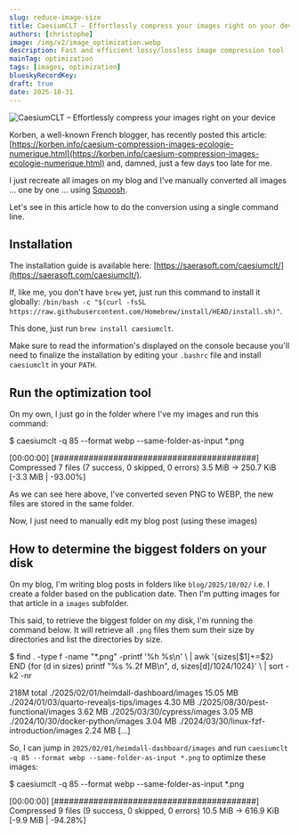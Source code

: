 ```yaml
---
slug: reduce-image-size
title: CaesiumCLT – Effortlessly compress your images right on your device
authors: [christophe]
image: /img/v2/image_optimization.webp
description: Fast and efficient lossy/lossless image compression tool
mainTag: optimization
tags: [images, optimization]
blueskyRecordKey:
draft: true
date: 2025-10-31
---
```


<!-- cspell:ignore Korben,Squoosh,brew,caesiumclt,behat -->

![CaesiumCLT – Effortlessly compress your images right on your device](/img/v2/image_optimization.webp)

Korben, a well-known French blogger, has recently posted this article: [https://korben.info/caesium-compression-images-ecologie-numerique.html](https://korben.info/caesium-compression-images-ecologie-numerique.html) and, damned, just a few days too late for me.

I just recreate all images on my blog and I've manually converted all images ... one by one ... using [Squoosh](https://squoosh.app/).

Let's see in this article how to do the conversion using a single command line.

<!-- truncate -->

## Installation

The installation guide is available here: [https://saerasoft.com/caesiumclt/](https://saerasoft.com/caesiumclt/).

If, like me, you don't have `brew` yet, just run this command to install it globally: `/bin/bash -c "$(curl -fsSL https://raw.githubusercontent.com/Homebrew/install/HEAD/install.sh)"`.

This done, just run `brew install caesiumclt`.

Make sure to read the information's displayed on the console because you'll need to finalize the installation by editing your `.bashrc` file and install `caesiumclt` in your `PATH`.

## Run the optimization tool

On my own, I just go in the folder where I've my images and run this command:

<Terminal>
$ caesiumclt -q 85 --format webp --same-folder-as-input *.png

[00:00:00] [#########################################]
Compressed 7 files (7 success, 0 skipped, 0 errors)
3.5 MiB -> 250.7 KiB [-3.3 MiB | -93.00%]
</Terminal>

As we can see here above, I've converted seven PNG to WEBP, the new files are stored in the same folder.

Now, I just need to manually edit my blog post (using these images)

## How to determine the biggest folders on your disk

On my blog, I'm writing blog posts in folders like `blog/2025/10/02/` i.e. I create a folder based on the publication date. Then I'm putting images for that article in a `images` subfolder.

This said, to retrieve the biggest folder on my disk, I'm running the command below. It will retrieve all `.png` files them sum their size by directories and list the directories by size.

<Terminal>
$  find . -type f -name "*.png" -printf '%h %s\n' \
  | awk '{sizes[$1]+=$2} END {for (d in sizes) printf "%s %.2f MB\n", d, sizes[d]/1024/1024}' \
  | sort -k2 -nr

218M    total
./2025/02/01/heimdall-dashboard/images 15.05 MB
./2024/01/03/quarto-revealjs-tips/images 4.30 MB
./2025/08/30/pest-functional/images 3.62 MB
./2025/03/30/cypress/images 3.05 MB
./2024/10/30/docker-python/images 3.04 MB
./2024/03/30/linux-fzf-introduction/images 2.24 MB
[...]
</Terminal>

So, I can jump in `2025/02/01/heimdall-dashboard/images` and run `caesiumclt -q 85 --format webp --same-folder-as-input *.png` to optimize these images:

<Terminal>
$ caesiumclt -q 85 --format webp --same-folder-as-input *.png

[00:00:00] [#########################################]
Compressed 9 files (9 success, 0 skipped, 0 errors)
10.5 MiB -> 616.9 KiB [-9.9 MiB | -94.28%]
</Terminal>
